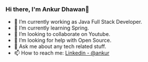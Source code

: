 ### Hi there, I'm Ankur Dhawan👋

- 🔭 I’m currently working as Java Full Stack Developer.
- 🌱 I’m currently learning Spring.
- 👯 I’m looking to collaborate on Youtube.
- 🤔 I’m looking for help with Open Source.
- 💬 Ask me about any tech related stuff.
- 📫 How to reach me: [Linkedin - @ankur](https://www.linkedin.com/in/ankur-dhawan-5494151a8/)


